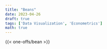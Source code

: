 ```yaml
---
title: "Beans"
date: 2023-04-26
draft: true
tags: ['Data Visualization', 'Econometrics']
math: true
---
```


{{< one-offs/bean >}}
